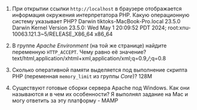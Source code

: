 
1. При открытии ссылки `http://localhost` в браузере отображается информация окружения интерпретатора PHP. Какую операционную систему указывает PHP?
Darwin tiktoks-MacBook-Pro.local 23.5.0 Darwin Kernel Version 23.5.0: Wed May 1 20:09:52 PDT 2024; root:xnu-10063.121.3~5/RELEASE_X86_64 x86_64


2. В группе _Apache Environment_ (на той же странице) найдите переменную `HTTP_ACCEPT`. Чему равно её значение?
text/html,application/xhtml+xml,application/xml;q=0.9,*/*;q=0.8


3. Сколько оперативной памяти выделяется под выполнение скрипта PHP (переменная `memory_limit` из группы _Core_)?
128M

4. Существуют готовые сборки сервера Apache под Windows. Как они называются и в чем их особенности?
Я выполнял задание на Mac и могу ответить за эту платформу - MAMP
